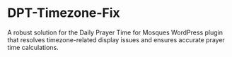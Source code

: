 # DPT-Timezone-Fix
A robust solution for the Daily Prayer Time for Mosques WordPress plugin that resolves timezone-related display issues and ensures accurate prayer time calculations.
